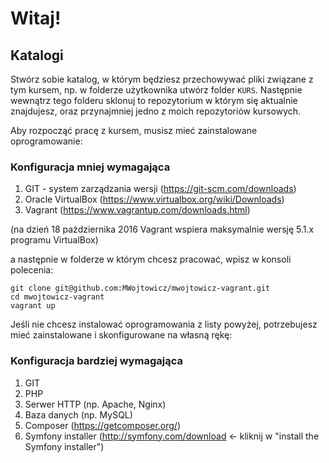 # Witaj!

## Katalogi

Stwórz sobie katalog, w którym będziesz przechowywać pliki związane z tym
kursem, np. w folderze użytkownika utwórz folder
`KURS`. Następnie wewnątrz tego folderu sklonuj to repozytorium
w którym się aktualnie znajdujesz,
oraz przynajmniej jedno z moich repozytoriów kursowych.

Aby rozpocząć pracę z kursem, musisz mieć zainstalowane oprogramowanie:

### Konfiguracja mniej wymagająca

1. GIT - system zarządzania wersji (https://git-scm.com/downloads)
2. Oracle VirtualBox (https://www.virtualbox.org/wiki/Downloads)
3. Vagrant (https://www.vagrantup.com/downloads.html)

(na dzień 18 października 2016 Vagrant wspiera maksymalnie wersję 5.1.x programu VirtualBox)

a następnie w folderze w którym chcesz pracować, wpisz w konsoli polecenia:

```
git clone git@github.com:MWojtowicz/mwojtowicz-vagrant.git
cd mwojtowicz-vagrant
vagrant up
```

Jeśli nie chcesz instalować oprogramowania z listy powyżej,
potrzebujesz mieć zainstalowane i skonfigurowane na własną rękę:

### Konfiguracja bardziej wymagająca

1. GIT
2. PHP
3. Serwer HTTP (np. Apache, Nginx)
4. Baza danych (np. MySQL)
5. Composer (https://getcomposer.org/)
6. Symfony installer (http://symfony.com/download <- kliknij w "install the Symfony installer") 